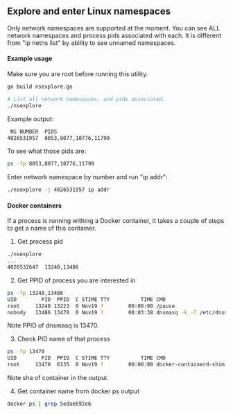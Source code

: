 ## Explore and enter Linux namespaces
Only network namespaces are supported at the moment.
You can see ALL network namespaces and process pids associated with each.
It is different from "ip netns list" by ability to see unnamed namespaces.

#### Example usage
Make sure you are root before running this utility.

```bash
go build nsexplore.go

# List all network namespaces, and pids associated.
./nsexplore
```
Example output:
```bash
 NS NUMBER  PIDS
4026531957  8053,8077,10776,11790
```

To see what those pids are:

```bash
ps -fp 8053,8077,10776,11790
```

Enter network namespace by number and run "ip addr":
```bash
./nsexplore -j 4026531957 ip addr
```

#### Docker containers

If a process is running withing a Docker container, it takes a couple of steps to get a name of this container.

1. Get process pid
```bash
./nsexplore
...
4026532647  13240,13486
```

2. Get PPID of process you are interested in
```bash
ps -fp 13240,13486
UID        PID  PPID  C STIME TTY          TIME CMD
root     13240 13223  0 Nov19 ?        00:00:00 /pause
nobody   13486 13470  0 Nov19 ?        00:03:38 dnsmasq -k -7 /etc/dnsmasq.d
```
Note PPID of dnsmasq is 13470.

3. Check PID name of that process
```bash
ps -fp 13470
UID        PID  PPID  C STIME TTY          TIME CMD
root     13470  6135  0 Nov19 ?        00:00:00 docker-containerd-shim 5edae692e6cc032f884...
```
Note sha of container in the output.

4. Get container name from docker ps output
```bash
docker ps | grep 5edae692e6
```
